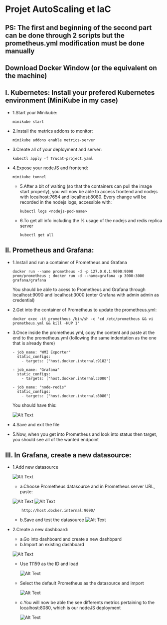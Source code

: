# Projet AutoScaling et IaC

## PS: The first and beginning of the second part can be done through 2 scripts but the prometheus.yml modification must be done manually

## Download Docker Window (or the equivalent on the machine)

## I. Kubernetes: Install your prefered Kubernetes environment (MiniKube in my case)

  - 1.Start your Minikube:
  
        minikube start
    
  - 2.Install the metrics addons to monitor:
  
        minikube addons enable metrics-server
    
  - 3.Create all of your deployment and server:

        kubectl apply -f Trucat-project.yaml
    
  - 4.Expose your nodeJS and frontend:

        minikube tunnel 
    
    - 5.After a bit of waiting (so that the containers can pull the image start properly), you will now be able to access frontend and nodejs with localhost:7654 and localhost:8080. Every change will be recorded in the nodejs logs, accessible with:

          kubectl logs <nodejs-pod-name>

    - 6.To get all info including the % usage of the nodejs and redis replica server

          kubectl get all
  
   

## II. Prometheus and Grafana: 

  - 1.Install and run a container of Prometheus and Grafana 
    
        docker run --name prometheus -d -p 127.0.0.1:9090:9090 prom/prometheus ; docker run -d --name=grafana -p 3000:3000 grafana/grafana

      You should be able to acess to Prometheus and Grafana through localhost:9090 and localhost:3000 (enter Grafana with admin admin as credential)
  
  - 2.Get into the container of Prometheus to update the prometheus.yml: 
    
        docker exec -it prometheus /bin/sh -c 'cd /etc/prometheus && vi prometheus.yml && kill -HUP 1' 
        
  - 3.Once inside the prometheus.yml, copy the content and paste at the end to the prometheus.yml (following the same indentation as the one that is already there)

        - job_name: "WMI Exporter"
          static_configs:
            - targets: ["host.docker.internal:9182"]
    
        - job_name: "Grafana"
          static_configs:
            - targets: ["host.docker.internal:3000"]
    
        - job_name: "node-redis"
          static_configs:
            - targets: ["host.docker.internal:8080"]
    You should have this:
  
    ![Alt Text](https://github.com/HuuTrucNguyen0508/Rendu_Projet_M1_Reseau_Huu_Truc_NGUYEN_21310174/blob/main/PNG/Screenshot%202024-04-07%20132459.png)

  - 4.Save and exit the file

  - 5.Now, when you get into Prometheus and look into status then target, you should see all of the wanted endpoint

## III. In Grafana, create a new datasource:
  
  - 1.Add new datasource
   
    ![Alt Text](https://github.com/HuuTrucNguyen0508/Rendu_Projet_M1_Reseau_Huu_Truc_NGUYEN_21310174/blob/main/PNG/Screenshot%202024-04-07%20110942.png)
    - a.Choose Prometheus datasource and in Prometheus server URL, paste:
      
    ![Alt Text](https://github.com/HuuTrucNguyen0508/Rendu_Projet_M1_Reseau_Huu_Truc_NGUYEN_21310174/blob/main/PNG/Screenshot%202024-04-07%20130924.png)
    ![Alt Text](https://github.com/HuuTrucNguyen0508/Rendu_Projet_M1_Reseau_Huu_Truc_NGUYEN_21310174/blob/main/PNG/Screenshot%202024-04-07%20130944.png)

            http://host.docker.internal:9090/

    - b.Save and test the datasource
    ![Alt Text](https://github.com/HuuTrucNguyen0508/Rendu_Projet_M1_Reseau_Huu_Truc_NGUYEN_21310174/blob/main/PNG/Screenshot%202024-04-07%20131025.png)

  - 2.Create a new dashboard:
    - a.Go into dashboard and create a new dashbpard
    - b.Import an existing dashboard
      
    ![Alt Text](https://github.com/HuuTrucNguyen0508/Rendu_Projet_M1_Reseau_Huu_Truc_NGUYEN_21310174/blob/main/PNG/Screenshot%202024-04-07%20131145.png)
      - Use 11159 as the ID and load
        
        ![Alt Text](https://github.com/HuuTrucNguyen0508/Rendu_Projet_M1_Reseau_Huu_Truc_NGUYEN_21310174/blob/main/PNG/Screenshot%202024-04-07%20131156.png)
      - Select the default Prometheus as the datasource and import
        
        ![Alt Text](https://github.com/HuuTrucNguyen0508/Rendu_Projet_M1_Reseau_Huu_Truc_NGUYEN_21310174/blob/main/PNG/Screenshot%202024-04-07%20131238.png)
    - c.You will now be able the see differents metrics pertaining to the localhost:8080, which is our nodeJS deployment
      
      ![Alt Text](https://github.com/HuuTrucNguyen0508/Rendu_Projet_M1_Reseau_Huu_Truc_NGUYEN_21310174/blob/main/PNG/Screenshot%202024-04-07%20111011.png)




